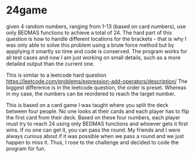 # 24game
given 4 random numbers, ranging from 1-13 (based on card numbers), use only BEDMAS functions to achieve a total of 24. 
The hard part of this question is how to handle different locations for the brackets - that is why I was only able to solve this 
problem using a brute force method but by appplying it smartly so time and code is conserved. 
The program works for all test cases and now I am just working on small details, such as a more detailed output than the current one. 
 
This is similar to a leetcode hard question https://leetcode.com/problems/expression-add-operators/description/
The biggest difference is in the leetcode question, the order is preset. Whereas in my case, the numbers can be reordered to reach the 
target number. 

This is based on a card game I was taught where you split the deck between four people. No one looks at their cards and each player has to flip the first card from their deck. Based on these four numbers, each player must try to reach 24 using only BEDMAS functions and whoever gets it first wins. 
If no one can get it, you can pass the round. My friends and I were always curious about if it was possible when we pass a round
and we just happen to miss it. Thus, I rose to the challenge and decided to code the program for fun. 

